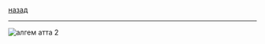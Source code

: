 [назад](../../../../README.md)
***
![алгем атта 2](../../../../images/2-sem/algem/theory/isit-ib/th2.jpg)